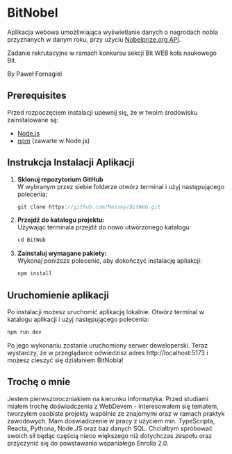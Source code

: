 # BitNobel      

Aplikacja webowa umożliwiająca wyświetlanie danych o nagrodach nobla przyznanych w danym roku, przy użyciu [Nobelprize.org API](https://www.nobelprize.org/about/developer-zone-2/).      

Zadanie rekrutacyjne w ramach konkursu sekcji Bit WEB koła naukowego Bit.      

By Paweł Fornagiel     


## Prerequisites 
Przed rozpoczęciem instalacji upewnij się, że w twoim środowisku zainstalowane są:     

- [Node.js](https://nodejs.org/)
- [npm](https://www.npmjs.com/) (zawarte w Node.js)

   

## Instrukcja Instalacji Aplikacji      
    
1. **Sklonuj repozytorium GitHub**  
W wybranym przez siebie folderze otwórz terminal i użyj następującego polecenia:

   ```javascript
   git clone https://github.com/Massny/BitWeb.git
   ```

2. **Przejdź do katalogu projektu:**  
Używając terminala przejdź do nowo utworzonego katalogu:

   ```javascript
   cd BitWeb
   ```

3. **Zainstaluj wymagane pakiety:**  
Wykonaj poniższe polecenie, aby dokończyć instalację apliakcji:

   ```javascript
   npm install
   ```
  
## Uruchomienie aplikacji  

Po instalacji możesz uruchomić aplikację lokalnie. Otwórz terminal w katalogu aplikacji i użyj następującego polecenia:

   ```javascript
   npm run dev 
   ```

Po jego wykonaniu zostanie uruchomiony serwer deweloperski. Teraz wystarczy, że w przeglądarce odwiedzisz adres http://localhost:5173 i możesz cieszyć się działaniem BitNobla!  

## Trochę o mnie       

Jestem pierwszoroczniakiem na kierunku Informatyka. Przed studiami miałem trochę doświadczenia z WebDevem - interesowałem się tematem, tworzyłem osobiste projekty wspólnie ze znajomymi oraz w ramach praktyk zawodowych. Mam doświadczenie w pracy z użyciem min. TypeScripta, Reacta, Pythona, Node.JS oraz baz danych SQL. Chciałbym spróbować swoich sił będąc częścią nieco większego niż dotychczas zespołu oraz przyczynić się do powstawania wspaniałego Enrolla 2.0. 